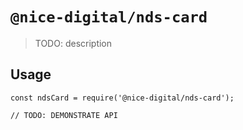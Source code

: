 # `@nice-digital/nds-card`

> TODO: description

## Usage

```
const ndsCard = require('@nice-digital/nds-card');

// TODO: DEMONSTRATE API
```
